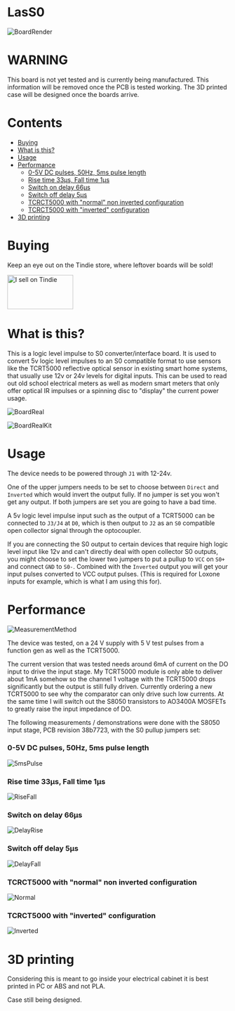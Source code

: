 # LasS0 <!-- omit in toc -->

![BoardRender](img/Nice.png)

# WARNING <!-- omit in toc -->

This board is not yet tested and is currently being manufactured. This information will be removed once the PCB is tested working. The 3D printed case will be designed once the boards arrive.


# Contents <!-- omit in toc -->

- [Buying](#buying)
- [What is this?](#what-is-this)
- [Usage](#usage)
- [Performance](#performance)
    - [0-5V DC pulses, 50Hz, 5ms pulse length](#0-5v-dc-pulses-50hz-5ms-pulse-length)
    - [Rise time 33µs, Fall time 1µs](#rise-time-33µs-fall-time-1µs)
    - [Switch on delay 66µs](#switch-on-delay-66µs)
    - [Switch off delay 5µs](#switch-off-delay-5µs)
    - [TCRCT5000 with "normal" non inverted configuration](#tcrct5000-with-normal-non-inverted-configuration)
    - [TCRCT5000 with "inverted" configuration](#tcrct5000-with-inverted-configuration)
- [3D printing](#3d-printing)

# Buying

Keep an eye out on the Tindie store, where leftover boards will be sold!

<a href="https://www.tindie.com/stores/binary-6/?ref=offsite_badges&utm_source=sellers_Chrismettal&utm_medium=badges&utm_campaign=badge_medium"><img src="https://d2ss6ovg47m0r5.cloudfront.net/badges/tindie-mediums.png" alt="I sell on Tindie" width="150" height="78"></a>

# What is this?

This is a logic level impulse to S0 converter/interface board. It is used to convert 5v logic level impulses to an S0 compatible format to use sensors like the TCRT5000 reflective optical sensor in existing smart home systems, that usually use 12v or 24v levels for digital inputs. This can be used to read out old school electrical meters as well as modern smart meters that only offer optical IR impulses or a spinning disc to "display" the current power usage.

![BoardReal](img/Board.jpg)

![BoardRealKit](img/BoardKit.jpg)

# Usage

The device needs to be powered through `J1` with 12-24v.

One of the upper jumpers needs to be set to choose between `Direct` and `Inverted` which would invert the output fully. If no jumper is set you won't get any output. If both jumpers are set you are going to have a bad time.

A 5v logic level impulse input such as the output of a TCRT5000 can be connected to `J3/J4` at `D0`, which is then output to `J2` as an `S0` compatible open collector signal through the optocoupler.

If you are connecting the S0 output to certain devices that require high logic level input like 12v and can't directly deal with open collector S0 outputs, you might choose to set the lower two jumpers to put a pullup to `VCC` on `S0+` and connect `GND` to `S0-`. Combined with the `Inverted` output you will get your input pulses converted to VCC output pulses. (This is required for Loxone inputs for example, which is what I am using this for).

# Performance

![MeasurementMethod](img/CRO.jpg)

The device was tested, on a 24 V supply with 5 V test pulses from a function gen as well as the TCRT5000.

The current version that was tested needs around 6mA of current on the DO input to drive the input stage. My TCRT5000 module is only able to deliver about 1mA somehow so the channel 1 voltage with the TCRT5000 drops significantly but the output is still fully driven. Currently ordering a new TCRT5000 to see why the comparator can only drive such low currents. At the same time I will switch out the S8050 transistors to AO3400A MOSFETs to greatly raise the input impedance of DO. 

The following measurements / demonstrations were done with the S8050 input stage, PCB revision 38b7723, with the S0 pullup jumpers set:

### 0-5V DC pulses, 50Hz, 5ms pulse length

![5msPulse](img/5msPulse.png)

### Rise time 33µs, Fall time 1µs

![RiseFall](img/RiseFall.png)

### Switch on delay 66µs

![DelayRise](img/DelayRise.png)

### Switch off delay 5µs

![DelayFall](img/DelayFall.png)

### TCRCT5000 with "normal" non inverted configuration

![Normal](img/TCRT5000Normal.png)

### TCRCT5000 with "inverted" configuration

![Inverted](img/TCRT5000Inverted.png)

# 3D printing

Considering this is meant to go inside your electrical cabinet it is best printed in PC or ABS and not PLA.

Case still being designed.
